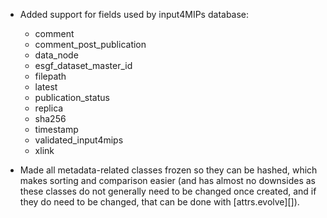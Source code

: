 - Added support for fields used by input4MIPs database:
    - comment
    - comment_post_publication
    - data_node
    - esgf_dataset_master_id
    - filepath
    - latest
    - publication_status
    - replica
    - sha256
    - timestamp
    - validated_input4mips
    - xlink

- Made all metadata-related classes frozen so they can be hashed,
  which makes sorting and comparison easier
  (and has almost no downsides
  as these classes do not generally need to be changed once created,
  and if they do need to be changed, that can be done with [attrs.evolve][]).
